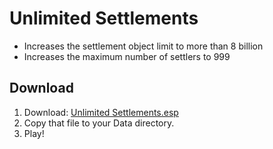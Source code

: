 # Unlimited Settlements

* Increases the settlement object limit to more than 8 billion
* Increases the maximum number of settlers to 999

## Download

1. Download: [Unlimited Settlements.esp](https://github.com/fireundubh/fo4-mods/blob/master/Unlimited%20Settlements/Unlimited%20Settlements.esp?raw=true)
2. Copy that file to your Data directory.
3. Play!